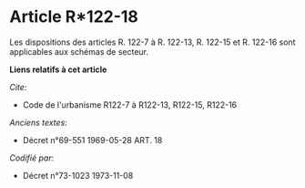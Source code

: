 # Article R*122-18

Les dispositions des articles R. 122-7 à R. 122-13, R. 122-15 et R. 122-16 sont applicables aux schémas de secteur.

**Liens relatifs à cet article**

_Cite_:

  - Code de l'urbanisme R122-7 à R122-13, R122-15, R122-16

_Anciens textes_:

  - Décret n°69-551 1969-05-28 ART. 18

_Codifié par_:

  - Décret n°73-1023 1973-11-08
